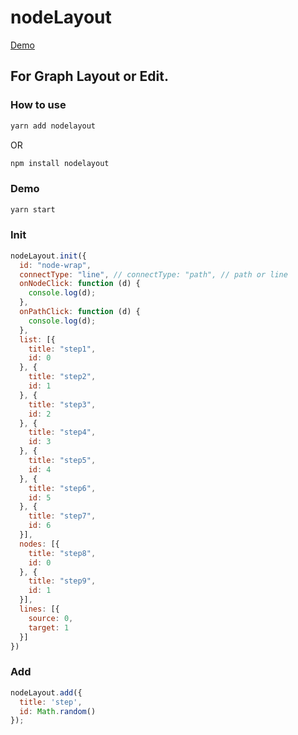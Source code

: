 # nodeLayout

<a href="https://zkboxing.com/nodeLayout/" target="_blank">Demo</a>

## For Graph Layout or Edit.

### How to use

```bash
yarn add nodelayout
```
OR
```bash
npm install nodelayout
```

### Demo
```bash
yarn start
```

### Init
```js
nodeLayout.init({
  id: "node-wrap",
  connectType: "line", // connectType: "path", // path or line
  onNodeClick: function (d) {
    console.log(d);
  },
  onPathClick: function (d) {
    console.log(d);
  },
  list: [{
    title: "step1",
    id: 0
  }, {
    title: "step2",
    id: 1
  }, {
    title: "step3",
    id: 2
  }, {
    title: "step4",
    id: 3
  }, {
    title: "step5",
    id: 4
  }, {
    title: "step6",
    id: 5
  }, {
    title: "step7",
    id: 6
  }],
  nodes: [{
    title: "step8",
    id: 0
  }, {
    title: "step9",
    id: 1
  }],
  lines: [{
    source: 0,
    target: 1
  }]
})
```
### Add
```js
nodeLayout.add({
  title: 'step',
  id: Math.random()
});
```